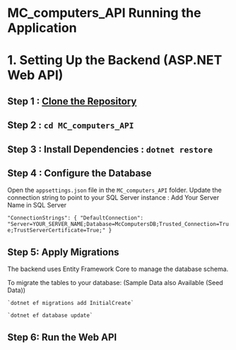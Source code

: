 # MC_computers_API Running the Application

# 1. Setting Up the Backend (ASP.NET Web API) 

## Step 1 : [Clone the Repository](https://github.com/sankagee/MC_computers_API.git)
## Step 2 : `cd MC_computers_API`
## Step 3 : Install Dependencies : `dotnet restore`
## Step 4 : Configure the Database
Open the `appsettings.json` file in the `MC_computers_API` folder.
Update the connection string to point to your SQL Server instance : Add Your Server Name in SQL Server

`"ConnectionStrings": {
    "DefaultConnection": "Server=YOUR_SERVER_NAME;Database=McComputersDB;Trusted_Connection=True;TrustServerCertificate=True;"
}`

## Step 5: Apply Migrations
The backend uses Entity Framework Core to manage the database schema. 

To migrate the tables to your database: (Sample Data also Available (Seed Data))

	`dotnet ef migrations add InitialCreate`
 
	`dotnet ef database update`

## Step 6: Run the Web API
